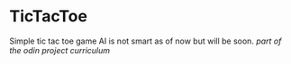 # TicTacToe
Simple tic tac toe game AI is not smart as of now but will be soon.
*part of the odin project curriculum*
